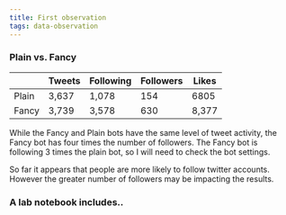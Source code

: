 ```yaml
---
title: First observation
tags: data-observation
---
```


### Plain vs. Fancy 

|	   |Tweets |Following |Followers |Likes |
|---|---|---|---|---|
|Plain |3,637 |1,078 |154 |6805 |
|Fancy |3,739 |3,578 |630 |8,377 |

While the Fancy and Plain bots have the same level of tweet activity, the Fancy bot has four times the number of followers. The Fancy bot is following 3 times the plain bot, so I will need to check the bot settings.

So far it appears that people are more likely to follow twitter accounts. However the greater number of followers may be impacting the results.


### A lab notebook includes.. 
